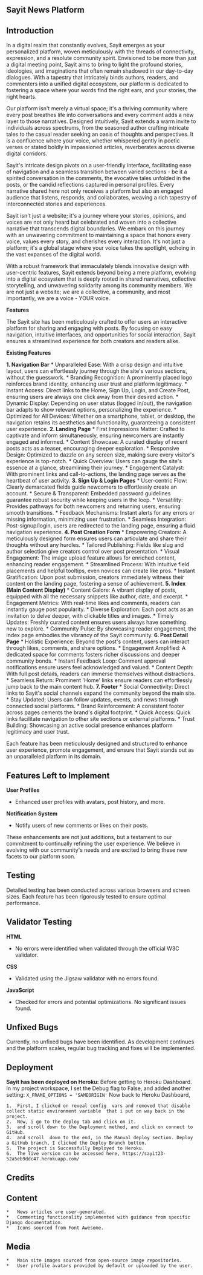 
## Sayit News Platform

## Introduction

In a digital realm that constantly evolves, Sayit emerges as your personalized platform, woven meticulously with the threads of connectivity, expression, and a resolute community spirit. Envisioned to be more than just a digital meeting point, Sayit aims to bring to light the profound stories, ideologies, and imaginations that often remain shadowed in our day-to-day dialogues. With a tapestry that intricately binds authors, readers, and commenters into a unified digital ecosystem, our platform is dedicated to fostering a space where your words find the right ears, and your stories, the right hearts.

Our platform isn't merely a virtual space; it's a thriving community where every post breathes life into conversations and every comment adds a new layer to those narratives. Designed intuitively, Sayit extends a warm invite to individuals across spectrums, from the seasoned author crafting intricate tales to the casual reader seeking an oasis of thoughts and perspectives. It is a confluence where your voice, whether whispered gently in poetic verses or stated boldly in impassioned articles, reverberates across diverse digital corridors.

Sayit's intricate design pivots on a user-friendly interface, facilitating ease of navigation and a seamless transition between varied sections - be it a spirited conversation in the comments, the evocative tales unfolded in the posts, or the candid reflections captured in personal profiles. Every narrative shared here not only receives a platform but also an engaged audience that listens, responds, and collaborates, weaving a rich tapestry of interconnected stories and experiences.

Sayit isn't just a website; it's a journey where your stories, opinions, and voices are not only heard but celebrated and woven into a collective narrative that transcends digital boundaries. We embark on this journey with an unwavering commitment to maintaining a space that honors every voice, values every story, and cherishes every interaction. It's not just a platform; it's a global stage where your voice takes the spotlight, echoing in the vast expanses of the digital world.

With a robust framework that immaculately blends innovative design with user-centric features, Sayit extends beyond being a mere platform, evolving into a digital ecosystem that is deeply rooted in shared narratives, collective storytelling, and unwavering solidarity among its community members. We are not just a website; we are a collective, a community, and most importantly, we are a voice - YOUR voice.

**Features**

The Sayit site has been meticulously crafted to offer users an interactive platform for sharing and engaging with posts. By focusing on easy navigation, intuitive interfaces, and opportunities for social interaction, Sayit ensures a streamlined experience for both creators and readers alike.

**Existing Features**

**1. Navigation Bar**
    *	Unparalleled Ease: With a crisp design and intuitive layout, users can effortlessly journey through the site's various sections, without the guesswork.
    *	Branding Recognition: A prominently placed logo reinforces brand identity, enhancing user trust and platform legitimacy.
    *	Instant Access: Direct links to the Home, Sign Up, Login, and Create Post, ensuring users are always one click away from their desired action.
    *	Dynamic Display: Depending on user status (logged in/out), the navigation bar adapts to show relevant options, personalizing the experience.
    *	Optimized for All Devices: Whether on a smartphone, tablet, or desktop, the navigation retains its aesthetics and functionality, guaranteeing a consistent user experience.
**2. Landing Page**
    *	First Impressions Matter: Crafted to captivate and inform simultaneously, ensuring newcomers are instantly engaged and informed.
    *	Content Showcase: A curated display of recent posts acts as a teaser, encouraging deeper exploration.
    *	Responsive Design: Optimized to dazzle on any screen size, making sure every visitor's experience is top-notch.
    *	Quick Overview: Users can gauge the site's essence at a glance, streamlining their journey.
    *	Engagement Catalyst: With prominent links and call-to-actions, the landing page serves as the heartbeat of user activity.
**3. Sign Up & Login Pages**
    *	User-centric Flow: Clearly demarcated fields guide newcomers to effortlessly create an account.
    *	Secure & Transparent: Embedded password guidelines guarantee robust security while keeping users in the loop.
    *	Versatility: Provides pathways for both newcomers and returning users, ensuring smooth transitions.
    *	Feedback Mechanisms: Instant alerts for any errors or missing information, minimizing user frustration.
    *	Seamless Integration: Post-signup/login, users are redirected to the landing page, ensuring a fluid navigation experience.
**4. Post Creation Form**
    *	Empowering Creators: A meticulously designed form ensures users can articulate and share their thoughts without any hurdles.
    *	Tailored Publishing: Fields like slug and author selection give creators control over post presentation.
    *	Visual Engagement: The image upload feature allows for enriched content, enhancing reader engagement.
    *	Streamlined Process: With intuitive field placements and helpful tooltips, even novices can create like pros.
    *	Instant Gratification: Upon post submission, creators immediately witness their content on the landing page, fostering a sense of achievement.
**5.	Index (Main Content Display)**
    *	Content Galore: A vibrant display of posts, equipped with all the necessary snippets like author, date, and excerpt.
    *	Engagement Metrics: With real-time likes and comments, readers can instantly gauge post popularity.
    *	Diverse Exploration: Each post acts as an invitation to delve deeper, with clickable titles and images.
    *	Timely Updates: Freshly curated content ensures users always have something new to explore.
    *	Community Pulse: By showcasing reader engagement, the index page embodies the vibrancy of the Sayit community.
**6.	Post Detail Page**
    *	Holistic Experience: Beyond the post's content, users can interact through likes, comments, and share options.
    *	Engagement Amplified: A dedicated space for comments fosters richer discussions and deeper community bonds.
    *	Instant Feedback Loop: Comment approval notifications ensure users feel acknowledged and valued.
    *	Content Depth: With full post details, readers can immerse themselves without distractions.
    *	Seamless Return: Prominent 'Home' links ensure readers can effortlessly jump back to the main content hub.
**7.	Footer**
    *	Social Connectivity: Direct links to Sayit's social channels expand the community beyond the main site.
    *	Stay Updated: Users can follow updates, events, and news through connected social platforms.
    *	Brand Reinforcement: A consistent footer across pages cements the brand's digital footprint.
    *	Quick Access: Quick links facilitate navigation to other site sections or external platforms.
    *	Trust Building: Showcasing an active social presence enhances platform legitimacy and user trust.
    
Each feature has been meticulously designed and structured to enhance user experience, promote engagement, and ensure that Sayit stands out as an unparalleled platform in its domain.

## Features Left to Implement

**User Profiles**

* Enhanced user profiles with avatars, post history, and more.

**Notification System**
*	Notify users of new comments or likes on their posts.

These enhancements are not just additions, but a testament to our commitment to continually refining the user experience. We believe in evolving with our community's needs and are excited to bring these new facets to our platform soon.

## Testing
Detailed testing has been conducted across various browsers and screen sizes. Each feature has been rigorously tested to ensure optimal performance.

## Validator Testing

**HTML**
*	No errors were identified when validated through the official W3C validator.

**CSS**
*	Validated using the Jigsaw validator with no errors found.

**JavaScript**
*	Checked for errors and potential optimizations. No significant issues found.

## Unfixed Bugs

Currently, no unfixed bugs have been identified. As development continues and the platform scales, regular bug tracking and fixes will be implemented.

## Deployment

**Sayit has been deployed on Heroku:**
Before getting to Heroku Dashboard. In my project workspace, I set the Debug flag to False, and added another setting: `X_FRAME_OPTIONS = 'SAMEORIGIN'`
Now back to Heroku Dashboard,

    1.	First, I clicked on reveal config  vars and removed that disable  collect static environment variable  that i put on way back in the project.
    2.	Now, i go to the deploy tab and click on it. 
    3.	and scroll down to the Deployment method, and click on connect to GitHub.
    4.	and scroll  down to the end, in the Manual deploy section. Deploy a GitHub branch, I clicked the Deploy Branch button.
    5.	The project is Successfully Deployed to Heroku.
    6.	The live version can be accessed here, https://sayit23-52a5eb9ddc47.herokuapp.com/

## Credits

## Content
    *	News articles are user-generated.
    *	Commenting functionality implemented with guidance from specific Django documentation.
    *	Icons sourced from Font Awesome.

## Media
    *	Main site images sourced from open-source image repositories.
    *	User profile avatars provided by default or uploaded by the user.

